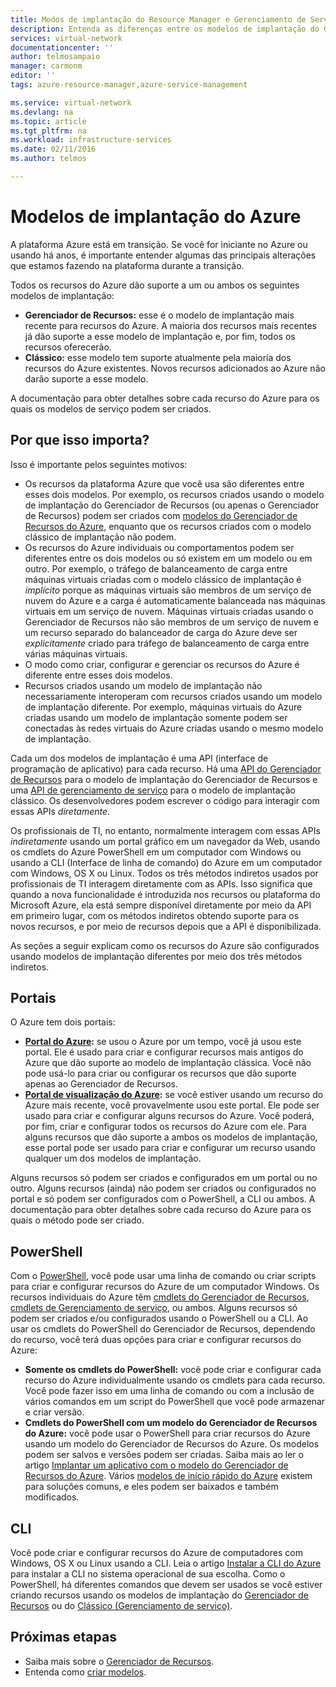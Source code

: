 ```yaml
---
title: Modos de implantação do Resource Manager e Gerenciamento de Serviços (Clássico) | Microsoft Docs
description: Entenda as diferenças entre os modelos de implantação do Gerenciador de Recursos e do clássico.
services: virtual-network
documentationcenter: ''
author: telmosampaio
manager: carmonm
editor: ''
tags: azure-resource-manager,azure-service-management

ms.service: virtual-network
ms.devlang: na
ms.topic: article
ms.tgt_pltfrm: na
ms.workload: infrastructure-services
ms.date: 02/11/2016
ms.author: telmos

---
```

# Modelos de implantação do Azure
A plataforma Azure está em transição. Se você for iniciante no Azure ou usando há anos, é importante entender algumas das principais alterações que estamos fazendo na plataforma durante a transição.

Todos os recursos do Azure dão suporte a um ou ambos os seguintes modelos de implantação:

* **Gerenciador de Recursos:** esse é o modelo de implantação mais recente para recursos do Azure. A maioria dos recursos mais recentes já dão suporte a esse modelo de implantação e, por fim, todos os recursos oferecerão.
* **Clássico:** esse modelo tem suporte atualmente pela maioria dos recursos do Azure existentes. Novos recursos adicionados ao Azure não darão suporte a esse modelo.

A documentação para obter detalhes sobre cada recurso do Azure para os quais os modelos de serviço podem ser criados.

## Por que isso importa?
Isso é importante pelos seguintes motivos:

* Os recursos da plataforma Azure que você usa são diferentes entre esses dois modelos. Por exemplo, os recursos criados usando o modelo de implantação do Gerenciador de Recursos (ou apenas o Gerenciador de Recursos) podem ser criados com [modelos do Gerenciador de Recursos do Azure](resource-group-overview.md#template-deployment), enquanto que os recursos criados com o modelo clássico de implantação não podem.
* Os recursos do Azure individuais ou comportamentos podem ser diferentes entre os dois modelos ou só existem em um modelo ou em outro. Por exemplo, o tráfego de balanceamento de carga entre máquinas virtuais criadas com o modelo clássico de implantação é *implícito* porque as máquinas virtuais são membros de um serviço de nuvem do Azure e a carga é automaticamente balanceada nas máquinas virtuais em um serviço de nuvem. Máquinas virtuais criadas usando o Gerenciador de Recursos não são membros de um serviço de nuvem e um recurso separado do balanceador de carga do Azure deve ser *explicitamente* criado para tráfego de balanceamento de carga entre várias máquinas virtuais.
* O modo como criar, configurar e gerenciar os recursos do Azure é diferente entre esses dois modelos.
* Recursos criados usando um modelo de implantação não necessariamente interoperam com recursos criados usando um modelo de implantação diferente. Por exemplo, máquinas virtuais do Azure criadas usando um modelo de implantação somente podem ser conectadas às redes virtuais do Azure criadas usando o mesmo modelo de implantação.

Cada um dos modelos de implantação é uma API (interface de programação de aplicativo) para cada recurso. Há uma [API do Gerenciador de Recursos](https://msdn.microsoft.com/library/azure/dn948464.aspx) para o modelo de implantação do Gerenciador de Recursos e uma [API de gerenciamento de serviço](https://msdn.microsoft.com/library/azure/ee460799.aspx) para o modelo de implantação clássico. Os desenvolvedores podem escrever o código para interagir com essas APIs *diretamente*.

Os profissionais de TI, no entanto, normalmente interagem com essas APIs *indiretamente* usando um portal gráfico em um navegador da Web, usando os cmdlets do Azure PowerShell em um computador com Windows ou usando a CLI (Interface de linha de comando) do Azure em um computador com Windows, OS X ou Linux. Todos os três métodos indiretos usados por profissionais de TI interagem diretamente com as APIs. Isso significa que quando a nova funcionalidade é introduzida nos recursos ou plataforma do Microsoft Azure, ela está sempre disponível diretamente por meio da API em primeiro lugar, com os métodos indiretos obtendo suporte para os novos recursos, e por meio de recursos depois que a API é disponibilizada.

As seções a seguir explicam como os recursos do Azure são configurados usando modelos de implantação diferentes por meio dos três métodos indiretos.

## Portais
O Azure tem dois portais:

* **[Portal do Azure](https://manage.windowsazure.com):** se usou o Azure por um tempo, você já usou este portal. Ele é usado para criar e configurar recursos mais antigos do Azure que dão suporte ao modelo de implantação clássica. Você não pode usá-lo para criar ou configurar os recursos que dão suporte apenas ao Gerenciador de Recursos.
* **[Portal de visualização do Azure](https://azure.microsoft.com/overview/preview-portal/):** se você estiver usando um recurso do Azure mais recente, você provavelmente usou este portal. Ele pode ser usado para criar e configurar alguns recursos do Azure. Você poderá, por fim, criar e configurar todos os recursos do Azure com ele. Para alguns recursos que dão suporte a ambos os modelos de implantação, esse portal pode ser usado para criar e configurar um recurso usando qualquer um dos modelos de implantação.

Alguns recursos só podem ser criados e configurados em um portal ou no outro. Alguns recursos (ainda) não podem ser criados ou configurados no portal e só podem ser configurados com o PowerShell, a CLI ou ambos. A documentação para obter detalhes sobre cada recurso do Azure para os quais o método pode ser criado.

## PowerShell
Com o [PowerShell](powershell-install-configure.md), você pode usar uma linha de comando ou criar scripts para criar e configurar recursos do Azure de um computador Windows. Os recursos individuais do Azure têm [cmdlets do Gerenciador de Recursos](https://msdn.microsoft.com/library/azure/mt125356.aspx), [cmdlets de Gerenciamento de serviço](https://msdn.microsoft.com/library/azure/dn708504.aspx), ou ambos. Alguns recursos só podem ser criados e/ou configurados usando o PowerShell ou a CLI. Ao usar os cmdlets do PowerShell do Gerenciador de Recursos, dependendo do recurso, você terá duas opções para criar e configurar recursos do Azure:

* **Somente os cmdlets do PowerShell:** você pode criar e configurar cada recurso do Azure individualmente usando os cmdlets para cada recurso. Você pode fazer isso em uma linha de comando ou com a inclusão de vários comandos em um script do PowerShell que você pode armazenar e criar versão.
* **Cmdlets do PowerShell com um modelo do Gerenciador de Recursos do Azure:** você pode usar o PowerShell para criar recursos do Azure usando um modelo do Gerenciador de Recursos do Azure. Os modelos podem ser salvos e versões podem ser criadas. Saiba mais ao ler o artigo [Implantar um aplicativo com o modelo do Gerenciador de Recursos do Azure](resource-group-template-deploy.md). Vários [modelos de início rápido do Azure](https://azure.microsoft.com/documentation/templates/) existem para soluções comuns, e eles podem ser baixados e também modificados.

## CLI
Você pode criar e configurar recursos do Azure de computadores com Windows, OS X ou Linux usando a CLI. Leia o artigo [Instalar a CLI do Azure](xplat-cli-install.md) para instalar a CLI no sistema operacional de sua escolha. Como o PowerShell, há diferentes comandos que devem ser usados se você estiver criando recursos usando os modelos de implantação do [Gerenciador de Recursos](xplat-cli-azure-resource-manager.md) ou do [Clássico (Gerenciamento de serviço)](virtual-machines/virtual-machines-linux-classic-manage-visual-studio.md).

## Próximas etapas
* Saiba mais sobre o [Gerenciador de Recursos](resource-group-overview.md).
* Entenda como [criar modelos](best-practices-resource-manager-design-templates.md).

<!---HONumber=AcomDC_0810_2016-->